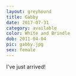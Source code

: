 ```yaml
---
layout: greyhound
title: Gabby
date: 2017-07-31
category: available
color: White and Brindle
dob: 2011-04-04
pic: gabby.jpg
sex: female
---
```


I've just arrived!
